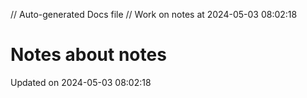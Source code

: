 // Auto-generated Docs file
// Work on notes at 2024-05-03 08:02:18
# Notes about notes
Updated on 2024-05-03 08:02:18
